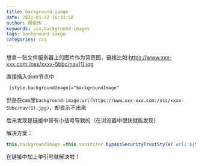 ```yaml
---
title: background-iamge
date: 2021-01-22 16:31:58
author: 周俊伟
keywords: css,background-images
tags: background-iamge
categories: css
---
```


想拿一张文件服务器上的图片作为背景图，链接比如:https://www.xxx-xxx.com:/oss/xxxx-5bbc/nav(1).jpg

直接插入dom节点中

```html
 [style.backgroundImage]="backgroundImage"
```

但是在css里```background-image:url(https://www.xxx-xxx.com:/oss/xxxx-5bbc/nav(1).jpg)```，却显示不出来

后来发现是链接中带有小括号导致的（在浏览器中很快就能发现）

解决方案：

```js
this.backgroundImage =this.sanitizer.bypassSecurityTrustStyle(`url('${this.layoutCtx.gridSettings.backgroundImageUrl}')`)
```

在链接中加上单引号就解决啦！